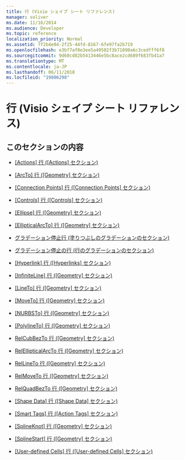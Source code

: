 ```yaml
---
title: 行 (Visio シェイプ シート リファレンス)
manager: soliver
ms.date: 11/16/2014
ms.audience: Developer
ms.topic: reference
localization_priority: Normal
ms.assetid: 7f2b4e04-2f25-44fd-8167-6fe97fa2b719
ms.openlocfilehash: e3bf7af0e3ee5a49502f3b71890a6c3cedfff6f8
ms.sourcegitcommit: 9d60cd82b5413446e5bc8ace2cd689f683fb41a7
ms.translationtype: MT
ms.contentlocale: ja-JP
ms.lasthandoff: 06/11/2018
ms.locfileid: "19806298"
---
```

# <a name="rows-visio-shapesheet-reference"></a>行 (Visio シェイプ シート リファレンス)

## <a name="in-this-section"></a>このセクションの内容

- [[Actions] 行 ([Actions] セクション)](actions-row-actions-section.md)
    
- [[ArcTo] 行 ([Geometry] セクション)](arcto-row-geometry-section.md)
    
- [[Connection Points] 行 ([Connection Points] セクション)](connection-points-row-connection-points-section.md)
    
- [[Controls] 行 ([Controls] セクション)](controls-row-controls-section.md)
    
- [[Ellipse] 行 ([Geometry] セクション)](ellipse-row-geometry-section.md)
    
- [[EllipticalArcTo] 行 ([Geometry] セクション)](ellipticalarcto-row-geometry-section.md)
    
- [グラデーション停止行 (塗りつぶしのグラデーションのセクション)](gradient-stop-row-fill-gradient-section.md)
    
- [グラデーション停止の行 (行のグラデーションのセクション)](gradient-stop-row-line-gradient-section.md)
    
- [[Hyperlink] 行 ([Hyperlinks] セクション)](hyperlink-row-hyperlinks-section.md)
    
- [[InfiniteLine] 行 ([Geometry] セクション)](infiniteline-row-geometry-section.md)
    
- [[LineTo] 行 ([Geometry] セクション)](lineto-row-geometry-section.md)
    
- [[MoveTo] 行 ([Geometry] セクション)](moveto-row-geometry-section.md)
    
- [[NURBSTo] 行 ([Geometry] セクション)](nurbsto-row-geometry-section.md)
    
- [[PolylineTo] 行 ([Geometry] セクション)](polylineto-row-geometry-section.md)
    
- [RelCubBezTo 行 ([Geometry] セクション)](relcubbezto-row-geometry-section.md)
    
- [RelEllipticalArcTo 行 ([Geometry] セクション)](relellipticalarcto-row-geometry-section.md)
    
- [RelLineTo 行 ([Geometry] セクション)](rellineto-row-geometry-section.md)
    
- [RelMoveTo 行 ([Geometry] セクション)](relmoveto-row-geometry-section.md)
    
- [RelQuadBezTo 行 ([Geometry] セクション)](relquadbezto-row-geometry-section.md)
    
- [[Shape Data] 行 ([Shape Data] セクション)](shape-data-row-shape-data-section.md)
    
- [[Smart Tags] 行 ([Action Tags] セクション)](smart-tags-row-action-tags-section.md)
    
- [[SplineKnot] 行 ([Geometry] セクション)](splineknot-row-geometry-section.md)
    
- [[SplineStart] 行 ([Geometry] セクション)](splinestart-row-geometry-section.md)
    
- [[User-defined Cells] 行 ([User-defined Cells] セクション)](user-defined-cells-row-user-defined-cells-section.md)
    

